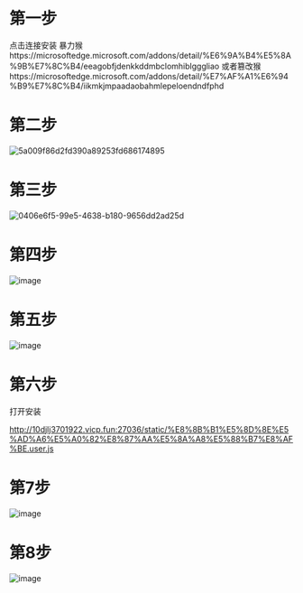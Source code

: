 <h1>第一步</h1>
点击连接安装
暴力猴https://microsoftedge.microsoft.com/addons/detail/%E6%9A%B4%E5%8A%9B%E7%8C%B4/eeagobfjdenkkddmbclomhiblgggliao
或者篡改猴https://microsoftedge.microsoft.com/addons/detail/%E7%AF%A1%E6%94%B9%E7%8C%B4/iikmkjmpaadaobahmlepeloendndfphd

<h1>第二步</h1>

![5a009f86d2fd390a89253fd686174895](https://github.com/user-attachments/assets/18cf1b66-1694-41da-a876-3d161d703a1f)</br>
<h1>第三步</h1>

![0406e6f5-99e5-4638-b180-9656dd2ad25d](https://github.com/user-attachments/assets/044eb5c1-148b-4574-baba-cae9e6f7008d)</br>
<h1>第四步</h1>

![image](https://github.com/user-attachments/assets/f0903535-d7b1-4dae-bb99-27af4acc536e)</br>
<h1>第五步</h1>

![image](https://github.com/user-attachments/assets/eaa4d025-16b3-48f9-b2e9-84dc810b14f4)</br>






<h1>第六步</h1>
打开安装

http://10djlj3701922.vicp.fun:27036/static/%E8%8B%B1%E5%8D%8E%E5%AD%A6%E5%A0%82%E8%87%AA%E5%8A%A8%E5%88%B7%E8%AF%BE.user.js









<h1>第7步</h1>

![image](https://github.com/user-attachments/assets/93376814-737c-46f6-b1ba-d6774d299b34)</br>

<h1>第8步</h1>

![image](https://github.com/user-attachments/assets/1d0756c6-f661-4ecb-ab0f-1bc3e85db50f)</br>






